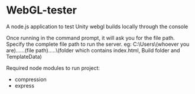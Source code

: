 # WebGL-tester
A node.js application to test Unity webgl builds locally through the console

Once running in the command prompt, it will ask you for the file path. Specify the complete file path to run the server.
eg: C:\Users\\(whoever you are)\......(file path).....\\(folder which contains index.html, Build folder and TemplateData)

Required node modules to run project:
 - compression
 - express
